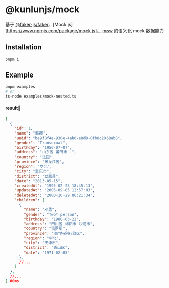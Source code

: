 # @kunlunjs/mock

基于 [@faker-js/faker](https://www.npmjs.com/package/@faker-js/faker)、[Mock.js][https://www.npmjs.com/package/mock.js]、 [msw](https://www.npmjs.com/package/msw) 的语义化 mock 数据能力

## Installation

```bash
pnpm i
```

## Example

```bash
pnpm examples
# or
ts-node examples/mock-nested.ts
```

#### result🔽

```json
[
  {
    "id": 1,
    "name": "邹娜",
    "uuid": "be9f8f4e-930e-4ab0-a8d9-0fb8c2068ab8",
    "gender": "Transexual",
    "birthday": "1956-07-07",
    "address": "山东省 莆田市 -",
    "country": "法国",
    "province": "黑龙江省",
    "region": "华北",
    "city": "重庆市",
    "district": "勐腊县",
    "date": "2013-05-15",
    "createdAt": "1995-02-23 18:45:13",
    "updatedAt": "2005-09-05 12:57:03",
    "deletedAt": "2000-10-29 06:21:34",
    "children": [
      {
        "name": "邓勇",
        "gender": "Two* person",
        "birthday": "1980-03-22",
        "address": "四川省 绵阳市 沙河市",
        "country": "俄罗斯",
        "province": "澳门特别行政区",
        "region": "华北",
        "city": "天津市",
        "district": "香山区",
        "date": "1971-02-05"
      },
      //...
    ]
  },
  //...
] 80ms
```
